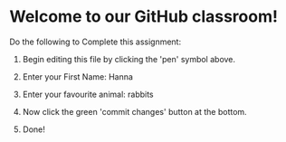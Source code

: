 # Welcome to our GitHub classroom!

Do the following to Complete this assignment:

1. Begin editing this file by clicking the 'pen' symbol above.

2. Enter your First Name: Hanna 

3. Enter your favourite animal: rabbits

4. Now click the green 'commit changes' button at the bottom.

5. Done!
